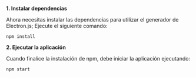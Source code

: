 **1. Instalar dependencias**

Ahora necesitas instalar las dependencias para utilizar el generador de Electron.js; Ejecute el siguiente comando:

    npm install

**2. Ejecutar la aplicación**

Cuando finalice la instalación de npm, debe iniciar la aplicación ejecutando:

    npm start

